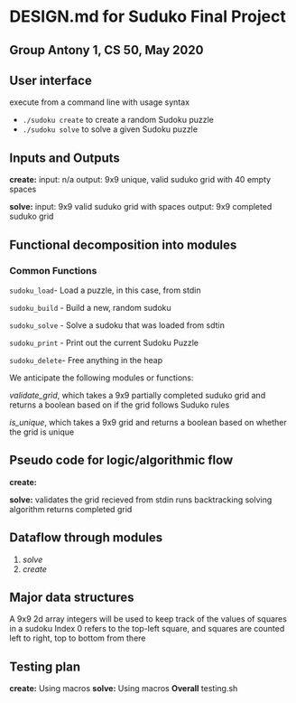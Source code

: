 # DESIGN.md for Suduko Final Project
## Group Antony 1, CS 50, May 2020

## User interface ##
execute from a command line with usage syntax
* `./sudoku create` to create a random Sudoku puzzle
* `./sudoku solve` to solve a given Sudoku puzzle


## Inputs and Outputs ##
**create:**
input: n/a
output: 9x9 unique, valid suduko grid with 40 empty spaces

**solve:**
input: 9x9 valid suduko grid with spaces
output: 9x9 completed suduko grid

## Functional decomposition into modules ##

### Common Functions

`sudoku_load`- Load a puzzle, in this case, from stdin

`sudoku_build` - Build a new, random sudoku 

`sudoku_solve` - Solve a sudoku that was loaded from sdtin

`sudoku_print` - Print out the current Sudoku Puzzle

`sudoku_delete`- Free anything in the heap


We anticipate the following modules or functions:

*validate_grid*, which takes a 9x9 partially completed suduko grid and returns a boolean based on if the grid follows Suduko rules

*is_unique*, which takes a 9x9 grid and returns a boolean based on whether the grid is unique


## Pseudo code for logic/algorithmic flow ##
**create:** 

**solve:** 
validates the grid recieved from stdin
runs backtracking solving algorithm
returns completed grid



## Dataflow through modules ##

1. *solve* 
2. *create* 


## Major data structures ##
A 9x9 2d array integers will be used to keep track of the values of squares in a sudoku
Index 0 refers to the top-left square, and squares are counted left to right, top to bottom from there

## Testing plan  ##
**create:**
Using macros
**solve:**
Using macros
**Overall**
testing.sh